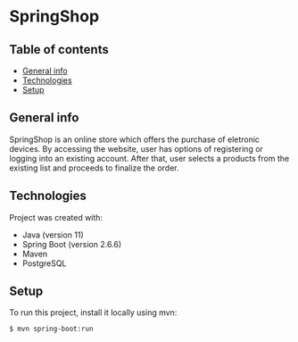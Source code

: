 # SpringShop

## Table of contents
* [General info](#general-info)
* [Technologies](#technologies)
* [Setup](#setup)

## General info
SpringShop is an online store which offers the purchase of eletronic devices. By accessing the website, user has options of registering or logging into an existing account. After that, user selects a products from the existing list and proceeds to finalize the order.

## Technologies
Project was created with:
* Java (version 11)
* Spring Boot (version 2.6.6)
* Maven
* PostgreSQL

## Setup
To run this project, install it locally using mvn:
```
$ mvn spring-boot:run
```
